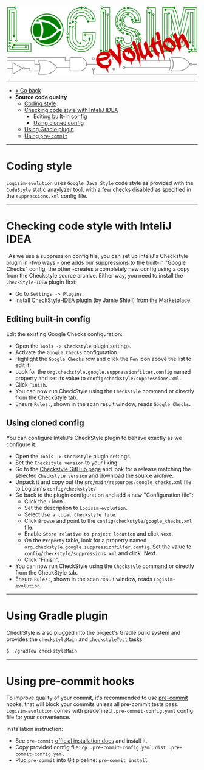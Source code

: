 [![Logisim-evolution](img/logisim-evolution-logo.png)](https://github.com/logisim-evolution/logisim-evolution)

---

* [« Go back](developers.md)
* **Source code quality**
  * [Coding style](#coding-style)
  * [Checking code style with InteliJ IDEA](#checking-code-style-with-intelij-idea)
    * [Editing built-in config](#editing-built-in-config)
    * [Using cloned config](#using-cloned-config)
  * [Using Gradle plugin](#using-gradle-plugin)
  * [Using `pre-commit`](#using-pre-commit-hooks)

---

# Coding style #

`Logisim-evolution` uses `Google Java Style` code style as provided with the `CodeStyle`
static anaylyzer tool, with a few checks disabled as specified in the `suppressions.xml`
config file.

---

# Checking code style with InteliJ IDEA #

-As we use a suppression config file, you can set up InteliJ's Checkstyle plugin in
-two ways - one adds our suppressions to the built-in "Google Checks" config, the other
-creates a completely new config using a copy from the Checkstyle source archive.
Either way, you need to install the `CheckStyle-IDEA` plugin first:

* Go to `Settings -> Plugins`.
* Install [CheckStyle-IDEA plugin](https://plugins.jetbrains.com/plugin/1065-checkstyle-idea) (by Jamie Shiell)
  from the Marketplace.

## Editing built-in config ##

Edit the existing Google Checks configuration:

* Open the `Tools -> Checkstyle` plugin settings.
* Activate the `Google Checks` configuration.
* Highlight the `Google Checks` row and click the `Pen` icon above the list to edit it.
* Look for the `org.checkstyle.google.suppressionfilter.config` named property and set its value
  to `config/checkstyle/suppressions.xml`.
* Click `Finish`.
* You can now run CheckStyle using the `Checkstyle` command or directly from the CheckStyle tab.
* Ensure `Rules:`, shown in the scan result window, reads `Google Checks`.

## Using cloned config ##

You can configure InteliJ's CheckStyle plugin to behave exactly as we configure it:

* Open the `Tools -> Checkstyle` plugin settings.
* Set the `Checkstyle version` to your liking.
* Go to the [Checkstyle GitHub page](https://github.com/checkstyle/checkstyle/releases) and look for a release matching the
  selected `Checkstyle version` and download the source archive.
* Unpack it and copy out the `src/main/resources/google_checks.xml` file to Logisim's `config/checkstyle/`.
* Go back to the plugin configuration and add a new "Configuration file":
  * Click the `+` icon.
  * Set the description to `Logisim-evolution`.
  * Select `Use a local Checkstyle file`.
  * Click `Browse` and point to the `config/checkstyle/google_checks.xml` file.
  * Enable `Store relative to project location` and click `Next`.
  * On the `Property` table, look for a property named `org.checkstyle.google.suppressionfilter.config`. Set the value
    to `config/checkstyle/suppressions.xml` and click `Next.
  * Click "Finish".
* You can now run CheckStyle using the `Checkstyle` command or directly from the CheckStyle tab.
* Ensure `Rules:`, shown in the scan result window, reads `Logisim-evolution`.

---

# Using Gradle plugin #

CheckStyle is also plugged into the project's Gradle build system and provides the `checkstyleMain` and `checkstyleTest` tasks:

```bash
$ ./gradlew checkstyleMain
```

---

# Using pre-commit hooks #

To improve quality of your commit, it's recommended to use [pre-commit](http://pre-commit.com) hooks, that will block
your commits unless all pre-commit tests pass. `Logisim-evolution` comes with predefined `.pre-commit-config.yaml`
config file for your convenience.

Installation instruction:

* See `pre-commit` [official installation docs](https://pre-commit.com/#install) and install it.
* Copy provided config file: `cp .pre-commit-config.yaml.dist .pre-commit-config.yaml`
* Plug `pre-commit` into Git pipeline: `pre-commit install`
